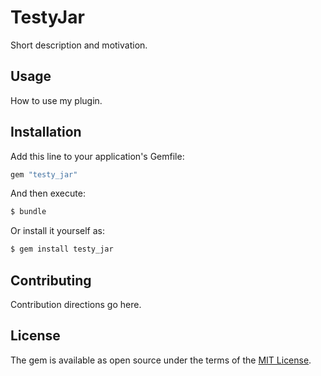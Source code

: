 # TestyJar
Short description and motivation.

## Usage
How to use my plugin.

## Installation
Add this line to your application's Gemfile:

```ruby
gem "testy_jar"
```

And then execute:
```bash
$ bundle
```

Or install it yourself as:
```bash
$ gem install testy_jar
```

## Contributing
Contribution directions go here.

## License
The gem is available as open source under the terms of the [MIT License](https://opensource.org/licenses/MIT).
